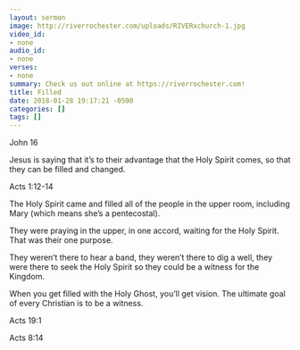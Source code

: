 ```yaml
---
layout: sermon
image: http://riverrochester.com/uploads/RIVERxchurch-1.jpg
video_id:
- none
audio_id:
- none
verses:
- none
summary: Check us out online at https://riverrochester.com!
title: Filled
date: 2018-01-28 19:17:21 -0500
categories: []
tags: []
---
```

John 16

Jesus is saying that it’s to their advantage that the Holy Spirit comes, so that they can be filled and changed.

Acts 1:12-14

The Holy Spirit came and filled all of the people in the upper room, including Mary (which means she’s a pentecostal). 

They were praying in the upper, in one accord, waiting for the Holy Spirit. That was their one purpose.

They weren’t there to hear a band, they weren’t there to dig a well, they were there to seek the Holy Spirit so they could be a witness for the Kingdom.

When you get filled with the Holy Ghost, you’ll get vision. The ultimate goal of every Christian is to be a witness. 

Acts 19:1

Acts 8:14
